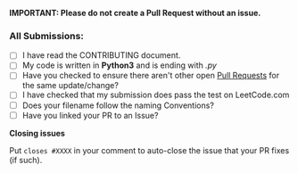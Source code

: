 **IMPORTANT: Please do not create a Pull Request without an issue.**

### All Submissions:

- [ ] I have read the CONTRIBUTING document.
- [ ] My code is written in **Python3** and is ending with _.py_
- [ ] Have you checked to ensure there aren't other open [Pull Requests](../../../pulls) for the same update/change?
- [ ] I have checked that my submission does pass the test on LeetCode.com
- [ ] Does your filename follow the naming Conventions?
- [ ] Have you linked your PR to an Issue?

**Closing issues**

Put `closes #XXXX` in your comment to auto-close the issue that your PR fixes (if such).
